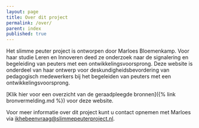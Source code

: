```yaml
---
layout: page
title: Over dit project
permalink: /over/
parent: index
published: true
---
```


Het slimme peuter project is ontworpen door Marloes Bloemenkamp.
Voor haar studie Leren en Innoveren deed ze onderzoek naar de signalering en begeleiding van
peuters met een ontwikkelingsvoorsprong. Deze website is onderdeel van haar ontwerp voor
deskundigheidsbevordering van pedagogisch medewerkers bij het begeleiden van peuters met een
ontwikkelingsvoorsprong. 


[Klik hier voor een overzicht van de geraadpleegde bronnen]({% link bronvermelding.md %}) voor deze website.

Voor meer informatie over dit project kunt u contact opnemen met Marloes via [ikhebeenvraag@slimmepeuterproject.nl](mailto:ikhebeenvraag@slimmepeuterproject.nl).
